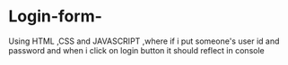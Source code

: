 # Login-form-
Using HTML ,CSS and JAVASCRIPT ,where if i put someone's user id and password and when i click on login button it should reflect in console
